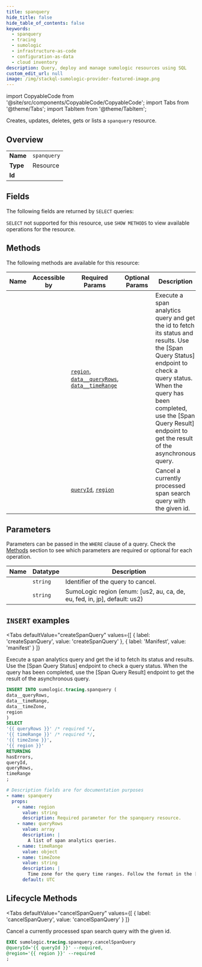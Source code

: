 ```yaml
--- 
title: spanquery
hide_title: false
hide_table_of_contents: false
keywords:
  - spanquery
  - tracing
  - sumologic
  - infrastructure-as-code
  - configuration-as-data
  - cloud inventory
description: Query, deploy and manage sumologic resources using SQL
custom_edit_url: null
image: /img/stackql-sumologic-provider-featured-image.png
---
```


import CopyableCode from '@site/src/components/CopyableCode/CopyableCode';
import Tabs from '@theme/Tabs';
import TabItem from '@theme/TabItem';

Creates, updates, deletes, gets or lists a <code>spanquery</code> resource.

## Overview
<table><tbody>
<tr><td><b>Name</b></td><td><code>spanquery</code></td></tr>
<tr><td><b>Type</b></td><td>Resource</td></tr>
<tr><td><b>Id</b></td><td><CopyableCode code="sumologic.tracing.spanquery" /></td></tr>
</tbody></table>

## Fields

The following fields are returned by `SELECT` queries:

`SELECT` not supported for this resource, use `SHOW METHODS` to view available operations for the resource.


## Methods

The following methods are available for this resource:

<table>
<thead>
    <tr>
    <th>Name</th>
    <th>Accessible by</th>
    <th>Required Params</th>
    <th>Optional Params</th>
    <th>Description</th>
    </tr>
</thead>
<tbody>
<tr>
    <td><a href="#createSpanQuery"><CopyableCode code="createSpanQuery" /></a></td>
    <td><CopyableCode code="insert" /></td>
    <td><a href="#parameter-region"><code>region</code></a>, <a href="#parameter-data__queryRows"><code>data__queryRows</code></a>, <a href="#parameter-data__timeRange"><code>data__timeRange</code></a></td>
    <td></td>
    <td>Execute a span analytics query and get the id to fetch its status and results. Use the [Span Query Status] endpoint to check a query status. When the query has been completed, use the [Span Query Result] endpoint to get the result of the asynchronous query.</td>
</tr>
<tr>
    <td><a href="#cancelSpanQuery"><CopyableCode code="cancelSpanQuery" /></a></td>
    <td><CopyableCode code="exec" /></td>
    <td><a href="#parameter-queryId"><code>queryId</code></a>, <a href="#parameter-region"><code>region</code></a></td>
    <td></td>
    <td>Cancel a currently processed span search query with the given id.</td>
</tr>
</tbody>
</table>

## Parameters

Parameters can be passed in the `WHERE` clause of a query. Check the [Methods](#methods) section to see which parameters are required or optional for each operation.

<table>
<thead>
    <tr>
    <th>Name</th>
    <th>Datatype</th>
    <th>Description</th>
    </tr>
</thead>
<tbody>
<tr id="parameter-queryId">
    <td><CopyableCode code="queryId" /></td>
    <td><code>string</code></td>
    <td>Identifier of the query to cancel.</td>
</tr>
<tr id="parameter-region">
    <td><CopyableCode code="region" /></td>
    <td><code>string</code></td>
    <td>SumoLogic region (enum: [us2, au, ca, de, eu, fed, in, jp], default: us2)</td>
</tr>
</tbody>
</table>

## `INSERT` examples

<Tabs
    defaultValue="createSpanQuery"
    values={[
        { label: 'createSpanQuery', value: 'createSpanQuery' },
        { label: 'Manifest', value: 'manifest' }
    ]}
>
<TabItem value="createSpanQuery">

Execute a span analytics query and get the id to fetch its status and results. Use the [Span Query Status] endpoint to check a query status. When the query has been completed, use the [Span Query Result] endpoint to get the result of the asynchronous query.

```sql
INSERT INTO sumologic.tracing.spanquery (
data__queryRows,
data__timeRange,
data__timeZone,
region
)
SELECT 
'{{ queryRows }}' /* required */,
'{{ timeRange }}' /* required */,
'{{ timeZone }}',
'{{ region }}'
RETURNING
hasErrors,
queryId,
queryRows,
timeRange
;
```
</TabItem>
<TabItem value="manifest">

```yaml
# Description fields are for documentation purposes
- name: spanquery
  props:
    - name: region
      value: string
      description: Required parameter for the spanquery resource.
    - name: queryRows
      value: array
      description: |
        A list of span analytics queries.
    - name: timeRange
      value: object
    - name: timeZone
      value: string
      description: |
        Time zone for the query time ranges. Follow the format in the [IANA Time Zone Database](https://en.wikipedia.org/wiki/List_of_tz_database_time_zones#List).
      default: UTC
```
</TabItem>
</Tabs>


## Lifecycle Methods

<Tabs
    defaultValue="cancelSpanQuery"
    values={[
        { label: 'cancelSpanQuery', value: 'cancelSpanQuery' }
    ]}
>
<TabItem value="cancelSpanQuery">

Cancel a currently processed span search query with the given id.

```sql
EXEC sumologic.tracing.spanquery.cancelSpanQuery 
@queryId='{{ queryId }}' --required, 
@region='{{ region }}' --required
;
```
</TabItem>
</Tabs>
